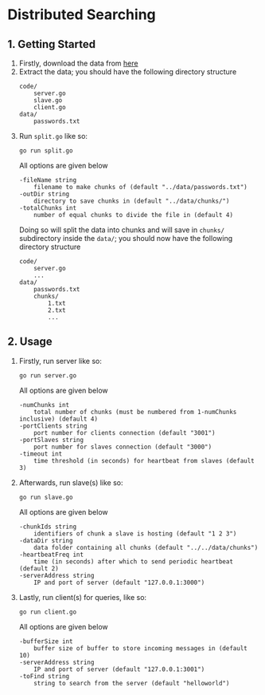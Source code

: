 # Distributed Searching

## 1. Getting Started
1. Firstly, download the data from [here]()
2. Extract the data; you should have the following directory structure
    ```
    code/
        server.go 
        slave.go 
        client.go
    data/
        passwords.txt
    ```
3. Run `split.go` like so: 
    ```
    go run split.go
    ```
    All options are given below
    ```
    -fileName string
        filename to make chunks of (default "../data/passwords.txt")
    -outDir string
        directory to save chunks in (default "../data/chunks/")
    -totalChunks int
        number of equal chunks to divide the file in (default 4)
    ```
    Doing so will split the data into chunks and will save in `chunks/` subdirectory inside the `data/`; you should now have the following directory structure 
    ```
    code/
        server.go
        ...
    data/
        passwords.txt
        chunks/ 
            1.txt 
            2.txt
            ...
    ```

## 2. Usage
1. Firstly, run server like so: 
    ```
    go run server.go
    ```
    All options are given below
    ```
    -numChunks int
        total number of chunks (must be numbered from 1-numChunks inclusive) (default 4)
    -portClients string
        port number for clients connection (default "3001")
    -portSlaves string
        port number for slaves connection (default "3000")
    -timeout int
        time threshold (in seconds) for heartbeat from slaves (default 3)
    ```
2. Afterwards, run slave(s) like so: 
    ```
    go run slave.go
    ```
    All options are given below 
    ```
    -chunkIds string
        identifiers of chunk a slave is hosting (default "1 2 3")
    -dataDir string
        data folder containing all chunks (default "../../data/chunks")
    -heartbeatFreq int
        time (in seconds) after which to send periodic heartbeat (default 2)
    -serverAddress string
        IP and port of server (default "127.0.0.1:3000")
    ```
3. Lastly, run client(s) for queries, like so: 
    ```
    go run client.go
    ```
    All options are given below 
    ```
    -bufferSize int
        buffer size of buffer to store incoming messages in (default 10)
    -serverAddress string
        IP and port of server (default "127.0.0.1:3001")
    -toFind string
        string to search from the server (default "helloworld")
    ```
